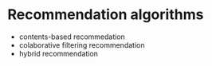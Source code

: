 #  Recommendation algorithms
- contents-based recommedation
- colaborative filtering recommendation
- hybrid recommendation
